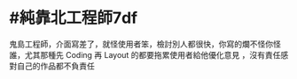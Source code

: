 # #純靠北工程師7df



鬼島工程師，介面寫差了，就怪使用者笨，檢討別人都很快，你寫的爛不怪你怪誰，尤其那種先 Coding 再 Layout 的都要拖累使用者給他優化意見 ，沒有責任感對自己的作品都不負責任
